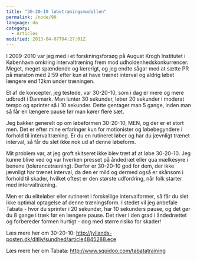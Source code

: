 ```yaml
---
title: "30-20-10 løbetræningsmodellen"
permalink: /node/90
language: da
category:
  - Articles
modified: 2013-04-07T04:27:01Z
---
```


I 2009-2010 var jeg med i et forskningsforsøg på August Krogh Institutet i København omkring intervaltræning frem mod udholdenhedskonkurrencer. Meget, meget spændende og lærerigt, og jeg endte sågar med at sætte PR på maraton med 2:59 efter kun at have trænet interval og aldrig løbet længere end 12km under træningen.



Et af de koncepter, jeg testede, var 30-20-10, som i dag er mere og mere udbredt i Danmark. Man lunter 30 sekunder, løber 20 sekunder i moderat tempo og sprinter så i 10 sekunder. Dette gentager man 5 gange, inden man så får en længere pause før man kører flere sæt.



Jeg bakker generelt op om løbeformen 30-20-10, MEN, og der er et stort men. Det er efter mine erfaringer kun for motionister og løbebegyndere i forhold til intervaltræning. Er du en rutineret løber og har du jævnligt trænet interval, så får du slet ikke nok ud af denne løbeform.



Mit problem var, at jeg groft skitseret ikke blev træt af at løbe 30-20-10. Jeg kunne blive ved og var hverken presset på åndedræt eller qua mælkesyre i benene (tolerancetræning). Derfor er 30-20-10 god for dem, der ikke jævnligt har trænet interval, da den er mild og dermed også er skånsom i forhold til skader, hvilket oftest er den største udfordring, når folk starter med intervaltræning.



Men er du eliteløber eller rutineret i forskellige intervalformer, så får du slet ikke optimal optagelse af denne træningsform. I stedet vil jeg anbefale Tabata - hvor du sprinter i 20 sekunder, har 10 sekunders pause, og det gør du 8 gange i træk før en længere pause. Det river i den grad i åndedrættet og forbereder formen hurtigt - dog med større risiko for skader!



Læs mere her om 30-20-10: http://jyllands-posten.dk/ditliv/sundhed/article4845288.ece



Læs mere her om Tabata: http://www.squidoo.com/tabatatraining
